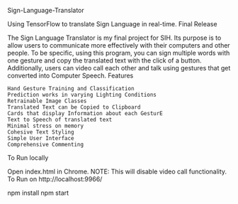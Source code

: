 Sign-Language-Translator

Using TensorFlow to translate Sign Language in real-time. Final Release

The Sign Language Translator is my final project for SIH. Its purpose is to allow users to communicate more effectively with their computers and other people. To be specific, using this program, you can sign multiple words with one gesture and copy the translated text with the click of a button. Additionally, users can video call each other and talk using gestures that get converted into Computer Speech.
Features

    Hand Gesture Training and Classification
    Prediction works in varying Lighting Conditions
    Retrainable Image Classes
    Translated Text can be Copied to Clipboard
    Cards that display Information about each GesturE
    Text to Speech of translated text
    Minimal stress on memory
    Cohesive Text Styling
    Simple User Interface
    Comprehensive Commenting

To Run locally

Open index.html in Chrome.
NOTE: This will disable video call functionality.
To Run on http://localhost:9966/

npm install
npm start
